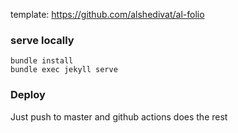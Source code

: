 
template: https://github.com/alshedivat/al-folio

### serve locally
```
bundle install
bundle exec jekyll serve
```
### Deploy
Just push to master and github actions does the rest
